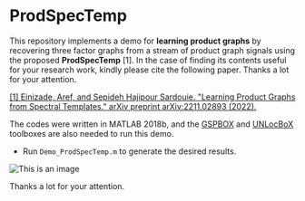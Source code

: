 # ProdSpecTemp
This repository implements a demo for **learning product graphs** by recovering three factor graphs from a stream of product graph signals using the proposed **ProdSpecTemp** [1]. In the case of finding its contents useful for your research work, kindly please cite the following paper. Thanks a lot for your attention.

[[1] Einizade, Aref, and Sepideh Hajipour Sardouie. "Learning Product Graphs from Spectral Templates." arXiv preprint arXiv:2211.02893 (2022).](https://arxiv.org/abs/2211.02893)

The codes were written in MATLAB 2018b, and the [GSPBOX](https://epfl-lts2.github.io/gspbox-html/) and [UNLocBoX](https://epfl-lts2.github.io/unlocbox-html/) toolboxes are also needed to run this demo.

- Run `Demo_ProdSpecTemp.m` to generate the desired results. 

![This is an image](AllNetwork.png)

Thanks a lot for your attention.
